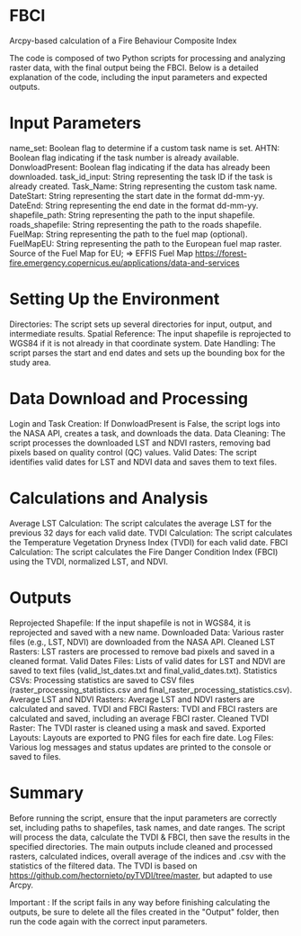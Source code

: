 # FBCI
Arcpy-based calculation of a Fire Behaviour Composite Index

The code is composed of two Python scripts for processing and analyzing raster data, with
the final output being the FBCI. Below is a detailed explanation of the code, including the
input parameters and expected outputs.

# Input Parameters
name_set: Boolean flag to determine if a custom task name is set.
AHTN: Boolean flag indicating if the task number is already available.
DonwloadPresent: Boolean flag indicating if the data has already been downloaded.
task_id_input: String representing the task ID if the task is already created.
Task_Name: String representing the custom task name.
DateStart: String representing the start date in the format dd-mm-yy.
DateEnd: String representing the end date in the format dd-mm-yy.
shapefile_path: String representing the path to the input shapefile.
roads_shapefile: String representing the path to the roads shapefile.
FuelMap: String representing the path to the fuel map (optional).
FuelMapEU: String representing the path to the European fuel map raster.
Source of the Fuel Map for EU;
=> EFFIS Fuel Map
https://forest-fire.emergency.copernicus.eu/applications/data-and-services

# Setting Up the Environment
Directories: The script sets up several directories for input, output, and intermediate results.
Spatial Reference: The input shapefile is reprojected to WGS84 if it is not already in that coordinate system.
Date Handling: The script parses the start and end dates and sets up the bounding box for the study area.
# Data Download and Processing
Login and Task Creation: If DonwloadPresent is False, the script logs into the NASA API, creates a task, and downloads the data.
Data Cleaning: The script processes the downloaded LST and NDVI rasters, removing bad pixels based on quality control (QC) values.
Valid Dates: The script identifies valid dates for LST and NDVI data and saves them to text files.
# Calculations and Analysis
Average LST Calculation: The script calculates the average LST for the previous 32 days for each valid date.
TVDI Calculation: The script calculates the Temperature Vegetation Dryness Index (TVDI) for each valid date.
FBCI Calculation: The script calculates the Fire Danger Condition Index (FBCI) using the TVDI, normalized LST, and NDVI.
# Outputs
Reprojected Shapefile: If the input shapefile is not in WGS84, it is reprojected and saved with a new name.
Downloaded Data: Various raster files (e.g., LST, NDVI) are downloaded from the NASA API.
Cleaned LST Rasters: LST rasters are processed to remove bad pixels and saved in a cleaned format.
Valid Dates Files: Lists of valid dates for LST and NDVI are saved to text files (valid_lst_dates.txt and final_valid_dates.txt).
Statistics CSVs: Processing statistics are saved to CSV files (raster_processing_statistics.csv and final_raster_processing_statistics.csv).
Average LST and NDVI Rasters: Average LST and NDVI rasters are calculated and saved.
TVDI and FBCI Rasters: TVDI and FBCI rasters are calculated and saved, including an average FBCI raster.
Cleaned TVDI Raster: The TVDI raster is cleaned using a mask and saved.
Exported Layouts: Layouts are exported to PNG files for each fire date.
Log Files: Various log messages and status updates are printed to the console or saved to files.
# Summary
Before running the script, ensure that the input parameters are correctly set, including paths to shapefiles, task names, and date ranges. The script will process the data, calculate the TVDI & FBCI, then save the results in the specified directories. The main outputs include cleaned and processed rasters, calculated indices, overall average of the indices and .csv with the statistics of the filtered data. The TVDI is based on https://github.com/hectornieto/pyTVDI/tree/master, but adapted to use Arcpy. 

Important : If the script fails in any way before finishing calculating the outputs, be sure to delete all the files created in the "Output" folder, then run the code again with the correct input parameters.
